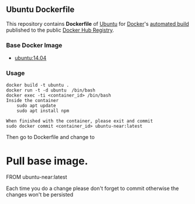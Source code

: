## Ubuntu Dockerfile


This repository contains **Dockerfile** of [Ubuntu](http://www.ubuntu.com/) for [Docker](https://www.docker.com/)'s [automated build](https://registry.hub.docker.com/u/dockerfile/ubuntu/) published to the public [Docker Hub Registry](https://registry.hub.docker.com/).


### Base Docker Image

* [ubuntu:14.04](https://registry.hub.docker.com/u/library/ubuntu/)


### Usage

    docker build -t ubuntu .
    docker run -t -d ubuntu  /bin/bash
    docker exec -ti <container_id> /bin/bash
    Inside the container
        sudo apt update
        sudo apt install npm
    
    When finished with the container, please exit and commit
    sudo docker commit <container_id> ubuntu-near:latest
   
   Then go to Dockerfile and change to 
   # Pull base image.
   FROM ubuntu-near:latest

   Each time you do a change please don't forget to commit otherwise the changes won't be persisted
